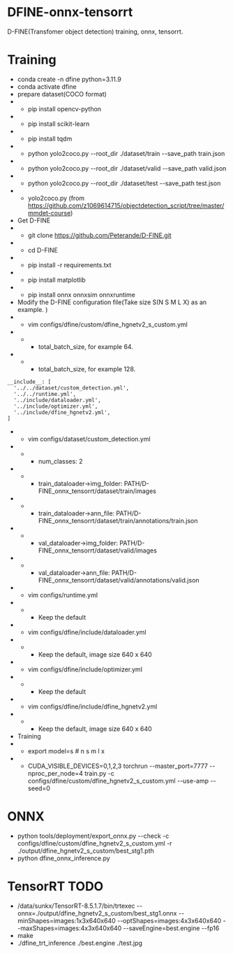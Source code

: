 # DFINE-onnx-tensorrt
D-FINE(Transfomer object detection) training, onnx, tensorrt.

# Training
* conda create -n dfine python=3.11.9
* conda activate dfine
* prepare dataset(COCO format)
* * pip install opencv-python
* * pip install scikit-learn
* * pip install tqdm
* * python yolo2coco.py --root_dir ./dataset/train --save_path train.json
* * python yolo2coco.py --root_dir ./dataset/valid --save_path valid.json
* * python yolo2coco.py --root_dir ./dataset/test --save_path test.json
* * yolo2coco.py (from https://github.com/z1069614715/objectdetection_script/tree/master/mmdet-course)
* Get D-FINE
* * git clone https://github.com/Peterande/D-FINE.git
* * cd D-FINE
* * pip install -r requirements.txt
* * pip install matplotlib
* * pip install onnx onnxsim onnxruntime
* Modify the D-FINE configuration file(Take size S(N S M L X) as an example. )
* * vim configs/dfine/custom/dfine_hgnetv2_s_custom.yml 
* * * total_batch_size, for example 64.
* * * total_batch_size, for example 128.
```
__include__: [
  '../../dataset/custom_detection.yml',
  '../../runtime.yml',
  '../include/dataloader.yml',
  '../include/optimizer.yml',
  '../include/dfine_hgnetv2.yml',
]
```
* * vim configs/dataset/custom_detection.yml
* * * num_classes: 2
* * * train_dataloader->img_folder: PATH/D-FINE_onnx_tensorrt/dataset/train/images
* * * train_dataloader->ann_file: PATH/D-FINE_onnx_tensorrt/dataset/train/annotations/train.json
* * * val_dataloader->img_folder: PATH/D-FINE_onnx_tensorrt/dataset/valid/images
* * * val_dataloader->ann_file: PATH/D-FINE_onnx_tensorrt/dataset/valid/annotations/valid.json
* * vim configs/runtime.yml
* * * Keep the default
* * vim configs/dfine/include/dataloader.yml
* * * Keep the default, image size 640 x 640
* * vim configs/dfine/include/optimizer.yml
* * * Keep the default
* * vim configs/dfine/include/dfine_hgnetv2.yml
* * * Keep the default, image size 640 x 640
* Training
* * export model=s  # n s m l x
* * CUDA_VISIBLE_DEVICES=0,1,2,3 torchrun --master_port=7777 --nproc_per_node=4 train.py -c configs/dfine/custom/dfine_hgnetv2_s_custom.yml --use-amp --seed=0

# ONNX
* python tools/deployment/export_onnx.py --check -c configs/dfine/custom/dfine_hgnetv2_s_custom.yml -r ./output/dfine_hgnetv2_s_custom/best_stg1.pth
* python dfine_onnx_inference.py

# TensorRT TODO
* /data/sunkx/TensorRT-8.5.1.7/bin/trtexec --onnx=./output/dfine_hgnetv2_s_custom/best_stg1.onnx --minShapes=images:1x3x640x640 --optShapes=images:4x3x640x640 --maxShapes=images:4x3x640x640 --saveEngine=best.engine --fp16
* make
* ./dfine_trt_inference ./best.engine ./test.jpg


